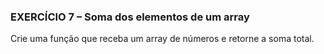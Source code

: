 ### EXERCÍCIO 7 – Soma dos elementos de um array
Crie uma função que receba um array de números e retorne a soma total.
